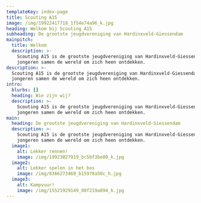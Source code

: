```yaml
---
templateKey: index-page
title: Scouting A15
image: /img/19922417718_1f54e74a96_k.jpg
heading: Welkom bij Scouting A15
subheading: De grootste jeugdvereniging van Hardinxveld-Giessendam
mainpitch:
  title: Welkom
  description: >-
    Scouting A15 is de grootste jeugdvereniging van Hardinxveld-Giessendam waar
    jongeren samen de wereld om zich heen ontdekken.
description: >-
  Scouting A15 is de grootste jeugdvereniging van Hardinxveld-Giessendam waar
  jongeren samen de wereld om zich heen ontdekken.
intro:
  blurbs: []
  heading: Wie zijn wij?
  description: >-
    Scouting A15 is de grootste jeugdvereniging van Hardinxveld-Giessendam waar
    jongeren samen de wereld om zich heen ontdekken.
main:
  heading: De grootste jeugdvereniging van Hardinxveld-Giessendam
  description: >-
    Scouting A15 is de grootste jeugdvereniging van Hardinxveld-Giessendam waar
    jongeren samen de wereld om zich heen ontdekken.
  image1:
    alt: Lekker rennen!
    image: /img/19923827919_bc5bf3be00_k.jpg
  image2:
    alt: Lekker spelen in het bos
    image: /img/8366273469_b15978a50c_h.jpg
  image3:
    alt: Kampvuur!
    image: /img/15521929149_08f219a894_k.jpg
---
```


